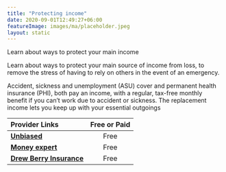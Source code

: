 ```yaml
---
title: "Protecting income"
date: 2020-09-01T12:49:27+06:00
featureImage: images/ma/placeholder.jpeg
layout: static
---
```


Learn about ways to protect your main income

Learn about ways to protect your main source of income from loss, to remove the stress of having to rely on others in the event of an emergency.

Accident, sickness and unemployment (ASU) cover and permanent health insurance (PHI), both pay an income, with a regular, tax-free monthly benefit if you can’t work due to accident or sickness. The replacement income lets you keep up with your essential outgoings

| Provider Links      | Free or Paid  |  
| :-----------          | :--------------:      |  
| [**Unbiased**](https://www.unbiased.co.uk/discover/insurance/critical-illness-insurance) | Free | 
| [**Money expert**](https://www.moneyexpert.com/life-insurance/accident-sickness-unemployment-insurance/) | Free | 
| [**Drew Berry Insurance**](https://www.drewberryinsurance.co.uk/income-protection-insurance/permanent-health-insurance) | Free | 
  

<br/><br/>






